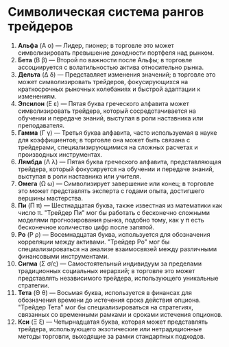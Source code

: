 # Символическая система рангов трейдеров  

1. **Альфа** (Α α) — Лидер, пионер; в торговле это может символизировать превышение доходности портфеля над рынком.  
2. **Бета** (Β β) — Второй по важности после Альфы; в торговле ассоциируется с волатильностью актива относительно рынка.  
3. **Дельта** (Δ δ) — Представляет изменения значений; в торговле это может символизировать трейдеров, фокусирующихся на краткосрочных рыночных колебаниях и быстрой адаптации к изменениям.  
4. **Эпсилон** (Ε ε) — Пятая буква греческого алфавита может символизировать трейдера, который сосредотачивается на обучении и передаче знаний, выступая в роли наставника или преподавателя.  
5. **Гамма** (Γ γ) — Третья буква алфавита, часто используемая в науке для коэффициентов; в торговле она может быть связана с трейдерами, специализирующимися на сложных расчетах и производных инструментах.  
6. **Лямбда** (Λ λ) — Пятая буква греческого алфавита, представляющая трейдера, который фокусируется на обучении и передаче знаний, выступая в роли наставника или учителя.  
7. **Омега** (Ω ω) — Символизирует завершение или конец; в торговле это может представлять эксперта с годами опыта, достигшего вершины мастерства.  
8. **Пи** (Π π) — Шестнадцатая буква, также известная из математики как число π. "Трейдер Пи" мог бы работать с бесконечно сложными моделями прогнозирования рынка, подобно тому, как у π есть бесконечное количество цифр после запятой.  
9. **Ро** (Ρ ρ) — Восемнадцатая буква, используется для обозначения корреляции между активами. "Трейдер Ро" мог бы специализироваться на анализе взаимосвязей между различными финансовыми инструментами.  
10. **Сигма** (Σ σ/ς) — Самостоятельный индивидуум за пределами традиционных социальных иерархий; в торговле это может представлять независимого трейдера, использующего уникальные стратегии.  
11. **Тета** (Θ θ) — Восьмая буква, используется в финансах для обозначения времени до истечения срока действия опциона. "Трейдер Тета" мог бы специализироваться на стратегиях, связанных со временными рамками и сроками истечения опционов.  
12. **Кси** (Ξ ξ) — Четырнадцатая буква, которая может представлять трейдера, использующего экзотические или нетрадиционные методы торговли, выходящие за рамки стандартных подходов.  
